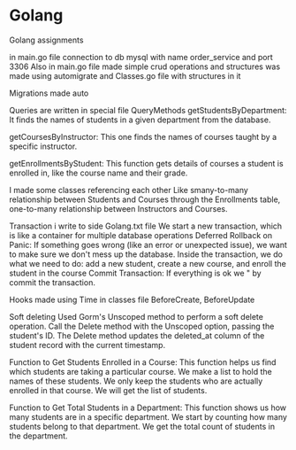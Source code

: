 # Golang
Golang assignments

in main.go file connection to db mysql with name order_service and port 3306
Also in main.go file made simple crud operations and structures was made using automigrate and Classes.go file with structures in it 

Migrations made auto 


Queries are written in special file QueryMethods
getStudentsByDepartment: It finds the names of students in a given department from the database.

getCoursesByInstructor: This one finds the names of courses taught by a specific instructor.

getEnrollmentsByStudent: This function gets details of courses a student is enrolled in, like the course name and their grade.


I made some classes referencing each other Like smany-to-many relationship between Students and Courses through the Enrollments table, one-to-many relationship between Instructors and Courses.

Transaction i write to side Golang.txt file 
We start a new transaction, which is like a container for multiple database operations
Deferred Rollback on Panic:
If something goes wrong (like an error or unexpected issue), we want to make sure we don't mess up the database.
Inside the transaction, we do what we need to do: add a new student, create a new course, and enroll the student in the course
Commit Transaction:
If everything is ok we " by commit the transaction. 

Hooks made using Time in classes file BeforeCreate, BeforeUpdate

Soft deleting
Used Gorm's Unscoped method to perform a soft delete operation.
Call the Delete method with the Unscoped option, passing the student's ID.
The Delete method updates the deleted_at column of the student record with the current timestamp.


Function to Get Students Enrolled in a Course:
This function helps us find which students are taking a particular course.
We make a list to hold the names of these students.
We only keep the students who are actually enrolled in that course. We will get the list of students.

Function to Get Total Students in a Department:
This function shows us how many students are in a specific department.
We start by counting how many students belong to that department.
We get the total count of students in the department.

